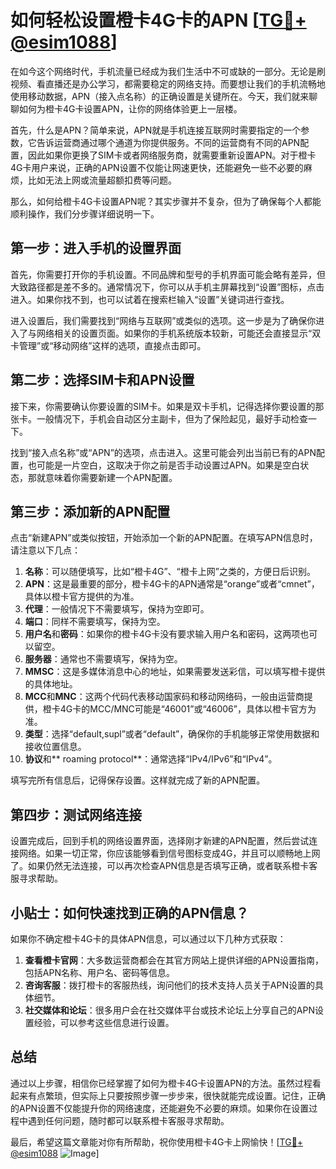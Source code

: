 # 如何轻松设置橙卡4G卡的APN [[TG💪+ @esim1088](https://t.me/s/esim1088)]

在如今这个网络时代，手机流量已经成为我们生活中不可或缺的一部分。无论是刷视频、看直播还是办公学习，都需要稳定的网络支持。而要想让我们的手机流畅地使用移动数据，APN（接入点名称）的正确设置是关键所在。今天，我们就来聊聊如何为橙卡4G卡设置APN，让你的网络体验更上一层楼。

首先，什么是APN？简单来说，APN就是手机连接互联网时需要指定的一个参数，它告诉运营商通过哪个通道为你提供服务。不同的运营商有不同的APN配置，因此如果你更换了SIM卡或者网络服务商，就需要重新设置APN。对于橙卡4G卡用户来说，正确的APN设置不仅能让网速更快，还能避免一些不必要的麻烦，比如无法上网或流量超额扣费等问题。

那么，如何给橙卡4G卡设置APN呢？其实步骤并不复杂，但为了确保每个人都能顺利操作，我们分步骤详细说明一下。

## 第一步：进入手机的设置界面

首先，你需要打开你的手机设置。不同品牌和型号的手机界面可能会略有差异，但大致路径都是差不多的。通常情况下，你可以从手机主屏幕找到“设置”图标，点击进入。如果你找不到，也可以试着在搜索栏输入“设置”关键词进行查找。

进入设置后，我们需要找到“网络与互联网”或类似的选项。这一步是为了确保你进入了与网络相关的设置页面。如果你的手机系统版本较新，可能还会直接显示“双卡管理”或“移动网络”这样的选项，直接点击即可。

## 第二步：选择SIM卡和APN设置

接下来，你需要确认你要设置的SIM卡。如果是双卡手机，记得选择你要设置的那张卡。一般情况下，手机会自动区分主副卡，但为了保险起见，最好手动检查一下。

找到“接入点名称”或“APN”的选项，点击进入。这里可能会列出当前已有的APN配置，也可能是一片空白，这取决于你之前是否手动设置过APN。如果是空白状态，那就意味着你需要新建一个APN配置。

## 第三步：添加新的APN配置

点击“新建APN”或类似按钮，开始添加一个新的APN配置。在填写APN信息时，请注意以下几点：

1. **名称**：可以随便填写，比如“橙卡4G”、“橙卡上网”之类的，方便日后识别。
2. **APN**：这是最重要的部分，橙卡4G卡的APN通常是“orange”或者“cmnet”，具体以橙卡官方提供的为准。
3. **代理**：一般情况下不需要填写，保持为空即可。
4. **端口**：同样不需要填写，保持为空。
5. **用户名**和**密码**：如果你的橙卡4G卡没有要求输入用户名和密码，这两项也可以留空。
6. **服务器**：通常也不需要填写，保持为空。
7. **MMSC**：这是多媒体消息中心的地址，如果需要发送彩信，可以填写橙卡提供的具体地址。
8. **MCC**和**MNC**：这两个代码代表移动国家码和移动网络码，一般由运营商提供，橙卡4G卡的MCC/MNC可能是“46001”或“46006”，具体以橙卡官方为准。
9. **类型**：选择“default,supl”或者“default”，确保你的手机能够正常使用数据和接收位置信息。
10. **协议**和** roaming protocol**：通常选择“IPv4/IPv6”和“IPv4”。

填写完所有信息后，记得保存设置。这样就完成了新的APN配置。

## 第四步：测试网络连接

设置完成后，回到手机的网络设置界面，选择刚才新建的APN配置，然后尝试连接网络。如果一切正常，你应该能够看到信号图标变成4G，并且可以顺畅地上网了。如果仍然无法连接，可以再次检查APN信息是否填写正确，或者联系橙卡客服寻求帮助。

## 小贴士：如何快速找到正确的APN信息？

如果你不确定橙卡4G卡的具体APN信息，可以通过以下几种方式获取：

1. **查看橙卡官网**：大多数运营商都会在其官方网站上提供详细的APN设置指南，包括APN名称、用户名、密码等信息。
2. **咨询客服**：拨打橙卡的客服热线，询问他们的技术支持人员关于APN设置的具体细节。
3. **社交媒体和论坛**：很多用户会在社交媒体平台或技术论坛上分享自己的APN设置经验，可以参考这些信息进行设置。

## 总结

通过以上步骤，相信你已经掌握了如何为橙卡4G卡设置APN的方法。虽然过程看起来有点繁琐，但实际上只要按照步骤一步步来，很快就能完成设置。记住，正确的APN设置不仅能提升你的网络速度，还能避免不必要的麻烦。如果你在设置过程中遇到任何问题，随时都可以联系橙卡客服寻求帮助。

最后，希望这篇文章能对你有所帮助，祝你使用橙卡4G卡上网愉快！[[TG💪+ @esim1088](https://t.me/s/esim1088) ![Image](https://i.postimg.cc/4NQfJmqS/Snipaste-2025-05-13-00-14-12.png)]